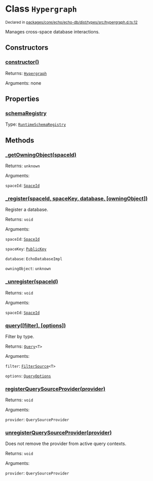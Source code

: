 # Class `Hypergraph`
<sub>Declared in [packages/core/echo/echo-db/dist/types/src/hypergraph.d.ts:12]()</sub>


Manages cross-space database interactions.

## Constructors
### [constructor()]()




Returns: <code>[Hypergraph](/api/@dxos/client/classes/Hypergraph)</code>

Arguments: none





## Properties
### [schemaRegistry]()
Type: <code>[RuntimeSchemaRegistry](/api/@dxos/client/classes/RuntimeSchemaRegistry)</code>




## Methods
### [_getOwningObject(spaceId)]()




Returns: <code>unknown</code>

Arguments: 

`spaceId`: <code>[SpaceId](/api/@dxos/client/types/SpaceId)</code>


### [_register(spaceId, spaceKey, database, \[owningObject\])]()


Register a database.

Returns: <code>void</code>

Arguments: 

`spaceId`: <code>[SpaceId](/api/@dxos/client/types/SpaceId)</code>

`spaceKey`: <code>[PublicKey](/api/@dxos/client/classes/PublicKey)</code>

`database`: <code>EchoDatabaseImpl</code>

`owningObject`: <code>unknown</code>


### [_unregister(spaceId)]()




Returns: <code>void</code>

Arguments: 

`spaceId`: <code>[SpaceId](/api/@dxos/client/types/SpaceId)</code>


### [query(\[filter\], \[options\])]()


Filter by type.

Returns: <code>[Query](/api/@dxos/client/classes/Query)&lt;T&gt;</code>

Arguments: 

`filter`: <code>[FilterSource](/api/@dxos/client/types/FilterSource)&lt;T&gt;</code>

`options`: <code>[QueryOptions](/api/@dxos/client/interfaces/QueryOptions)</code>


### [registerQuerySourceProvider(provider)]()




Returns: <code>void</code>

Arguments: 

`provider`: <code>QuerySourceProvider</code>


### [unregisterQuerySourceProvider(provider)]()


Does not remove the provider from active query contexts.

Returns: <code>void</code>

Arguments: 

`provider`: <code>QuerySourceProvider</code>



